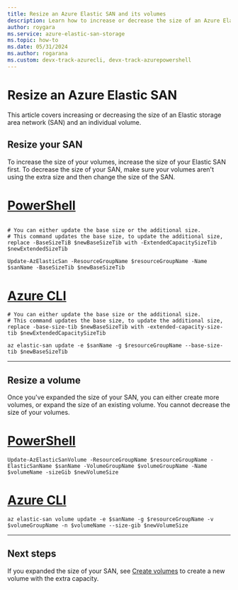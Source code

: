 ```yaml
---
title: Resize an Azure Elastic SAN and its volumes
description: Learn how to increase or decrease the size of an Azure Elastic SAN and its volumes with the Azure portal, Azure PowerShell module, or Azure CLI.
author: roygara
ms.service: azure-elastic-san-storage
ms.topic: how-to
ms.date: 05/31/2024
ms.author: rogarana
ms.custom: devx-track-azurecli, devx-track-azurepowershell
---
```


# Resize an Azure Elastic SAN

This article covers increasing or decreasing the size of an Elastic storage area network (SAN) and an individual volume.

## Resize your SAN

To increase the size of your volumes, increase the size of your Elastic SAN first. To decrease the size of your SAN, make sure your volumes aren't using the extra size and then change the size of the SAN.

# [PowerShell](#tab/azure-powershell)

```azurepowershell

# You can either update the base size or the additional size.
# This command updates the base size, to update the additional size, replace -BaseSizeTiB $newBaseSizeTib with -ExtendedCapacitySizeTib $newExtendedSizeTib

Update-AzElasticSan -ResourceGroupName $resourceGroupName -Name $sanName -BaseSizeTib $newBaseSizeTib

```

# [Azure CLI](#tab/azure-cli)

```azurecli
# You can either update the base size or the additional size.
# This command updates the base size, to update the additional size, replace -base-size-tib $newBaseSizeTib with -extended-capacity-size-tib $newExtendedCapacitySizeTib

az elastic-san update -e $sanName -g $resourceGroupName --base-size-tib $newBaseSizeTib
```

---

## Resize a volume

Once you've expanded the size of your SAN, you can either create more volumes, or expand the size of an existing volume. You cannot decrease the size of your volumes.

# [PowerShell](#tab/azure-powershell)

```azurepowershell
Update-AzElasticSanVolume -ResourceGroupName $resourceGroupName -ElasticSanName $sanName -VolumeGroupName $volumeGroupName -Name $volumeName -sizeGib $newVolumeSize
```

# [Azure CLI](#tab/azure-cli)

```azurecli
az elastic-san volume update -e $sanName -g $resourceGroupName -v $volumeGroupName -n $volumeName --size-gib $newVolumeSize
```

---

## Next steps

If you expanded the size of your SAN, see [Create volumes](elastic-san-create.md#create-volumes) to create a new volume with the extra capacity.
